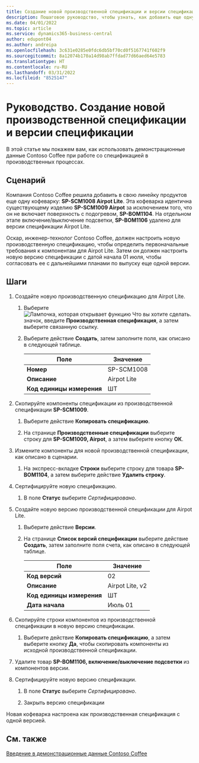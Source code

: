 ```yaml
---
title: Создание новой производственной спецификации и версии спецификации
description: Пошаговое руководство, чтобы узнать, как добавить еще одну кофеварку в линейку продуктов Contoso Coffee в Business Central.
ms.date: 04/01/2022
ms.topic: article
ms.service: dynamics365-business-central
author: edupont04
ms.author: andreipa
ms.openlocfilehash: 3c631e0285e0fdc6db5bf70cd0f5167741f602f9
ms.sourcegitcommit: 8a12074b170a14d98ab7ffdad77d66aed64e5783
ms.translationtype: HT
ms.contentlocale: ru-RU
ms.lasthandoff: 03/31/2022
ms.locfileid: "8525147"
---
```

# <a name="walkthrough-create-a-new-production-bom-and-bom-version"></a>Руководство. Создание новой производственной спецификации и версии спецификации

В этой статье мы покажем вам, как использовать демонстрационные данные Contoso Coffee при работе со спецификацией в производственных процессах.  

## <a name="scenario"></a>Сценарий

Компания Contoso Coffee решила добавить в свою линейку продуктов еще одну кофеварку: **SP-SCM1008 Airpot Lite**. Эта кофеварка идентична существующему изделию **SP-SCM1009 Airpot** за исключением того, что он не включает поверхность с подогревом, **SP-BOM1104**. На отдельном этапе включение/выключение подсветки, **SP-BOM1106** удалено для версии спецификации Airpot Lite.

Оскар, инженер-технолог Contoso Coffee, должен настроить новую производственную спецификацию, чтобы определить первоначальные требования к компонентам для Airpot Lite. Затем он должен настроить новую версию спецификации с датой начала 01 июля, чтобы согласовать ее с дальнейшими планами по выпуску еще одной версии.

## <a name="steps"></a>Шаги

1. Создайте новую производственную спецификацию для Airpot Lite.

    1. Выберите ![Лампочка, которая открывает функцию Что вы хотите сделать.](../media/ui-search/search_small.png "Что вы хотите сделать") значок, введите **Производственная спецификация**, а затем выберите связанную ссылку.  

    2. Выберите действие **Создать**, затем заполните поля, как описано в следующей таблице.  

        |Поле  |Значение  |
        |---------|---------|
        |**Номер** |SP-SCM1008|
        |**Описание** |Airpot Lite|
        |**Код единицы измерения**|ШТ  |

2. Скопируйте компоненты спецификации из производственной спецификации **SP-SCM1009**.

    1. Выберите действие **Копировать спецификацию**.

    2. На странице **Производственные спецификации** выберите строку для **SP-SCM1009, Airpot**, а затем выберите кнопку **ОК**.

3. Измените компоненты для новой производственной спецификации, как описано в сценарии.

    1. На экспресс-вкладке **Строки** выберите строку для товара **SP-BOM1104**, а затем выберите действие **Удалить строку**.  

4. Сертифицируйте новую спецификацию.  

    1. В поле **Статус** выберите *Сертифицировано*.  

5. Создайте новую версию производственной спецификации для Airpot Lite.

    1. Выберите действие **Версии**.

    2. На странице **Список версий спецификации** выберите действие **Создать**, затем заполните поля счета, как описано в следующей таблице.  

        |Поле  |Значение  |
        |---------|---------|
        |**Код версий** |02|
        |**Описание** |Airpot Lite, v2|
        |**Код единицы измерения**|ШТ  |  
        |**Дата начала**|Июль 01  |  

6. Скопируйте строки компонентов из производственной спецификации в новую версию спецификации.

    1. Выберите действие **Копировать спецификацию**, а затем выберите кнопку **Да**, чтобы скопировать компоненты из исходной производственной спецификации.

7. Удалите товар **SP-BOM1106, включение/выключение подсветки** из компонентов версии.

8. Сертифицируйте новую версию спецификации.

    1. В поле **Статус** выберите *Сертифицировано*.  

    2. Закрыть версию спецификации

Новая кофеварка настроена как производственная спецификация с одной версией.  

## <a name="see-also"></a>См. также

[Введение в демонстрационные данные Contoso Coffee](contoso-coffee-intro.md)  
